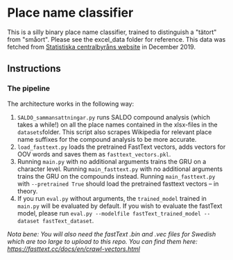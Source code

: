 # Place name classifier

This is a silly binary place name classifier, trained to distinguish a "tätort" from "småort".
Please see the excel_data folder for reference. This data was fetched from [Statistiska centralbyråns website](https://www.scb.se) in December 2019.

## Instructions

### The pipeline
The architecture works in the following way:
1. `SALDO_sammansattningar.py` runs SALDO compound analysis (which takes a while!) on all the place names contained in the xlsx-files in the `datasets`folder.
This script also scrapes Wikipedia for relevant place name suffixes for the compound analysis to be more accurate.
2. `load_fasttext.py` loads the pretrained FastText vectors, adds vectors for OOV words and saves them as `fasttext_vectors.pkl`.
3. Running `main.py` with no additional arguments trains the GRU on a character level.
Running `main_fasttext.py` with no additional arguments trains the GRU on the compounds instead. Running `main_fasttext.py`
with `--pretrained True` should load the pretrained fasttext vectors – in theory.
4. If you run `eval.py` without arguments, the `trained_model` trained in `main.py` will be evaluated by default. If you wish to evaluate the fastText model, please run `eval.py --modelfile fastText_trained_model --dataset fastText_dataset`.

*Nota bene: You will also need the fastText .bin and .vec files for Swedish which are too large to upload to this repo. You can find them here: https://fasttext.cc/docs/en/crawl-vectors.html*
